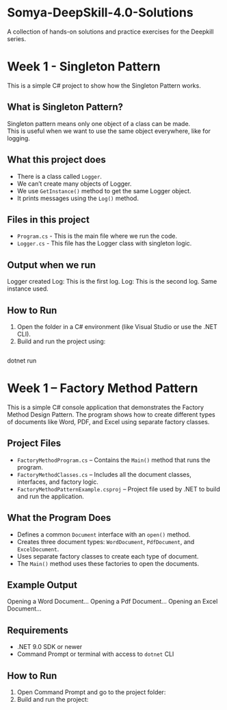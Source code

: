# Somya-DeepSkill-4.0-Solutions
A collection of hands-on solutions and practice exercises for the Deepkill series.

# Week 1 - Singleton Pattern

This is a simple C# project to show how the Singleton Pattern works.

## What is Singleton Pattern?

Singleton pattern means only one object of a class can be made.  
This is useful when we want to use the same object everywhere, like for logging.

## What this project does

- There is a class called `Logger`.
- We can’t create many objects of Logger.
- We use `GetInstance()` method to get the same Logger object.
- It prints messages using the `Log()` method.

## Files in this project

- `Program.cs` - This is the main file where we run the code.
- `Logger.cs` - This file has the Logger class with singleton logic.

## Output when we run
Logger created
Log: This is the first log.
Log: This is the second log.
Same instance used.

##  How to Run
1. Open the folder in a C# environment (like Visual Studio or use the .NET CLI).
2. Build and run the project using:
   ```bash
  dotnet run


# Week 1 – Factory Method Pattern

This is a simple C# console application that demonstrates the Factory Method Design Pattern. The program shows how to create different types of documents like Word, PDF, and Excel using separate factory classes.

## Project Files

- `FactoryMethodProgram.cs` – Contains the `Main()` method that runs the program.
- `FactoryMethodClasses.cs` – Includes all the document classes, interfaces, and factory logic.
- `FactoryMethodPatternExample.csproj` – Project file used by .NET to build and run the application.

## What the Program Does

- Defines a common `Document` interface with an `open()` method.
- Creates three document types: `WordDocument`, `PdfDocument`, and `ExcelDocument`.
- Uses separate factory classes to create each type of document.
- The `Main()` method uses these factories to open the documents.

## Example Output
Opening a Word Document...
Opening a Pdf Document...
Opening an Excel Document...


## Requirements
- .NET 9.0 SDK or newer
- Command Prompt or terminal with access to `dotnet` CLI

## How to Run
1. Open Command Prompt and go to the project folder:
2. Build and run the project:







